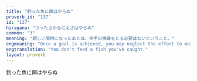 ```yaml
---
title: "釣った魚に餌はやらぬ"
proverb_id: "137"
id: "137"
hiragana: "つったさかなにえさはやらぬ"
common: "3"
meaning: "親しい間柄になったあとは、相手の機嫌をとる必要はないということ。"
engmeaning: "Once a goal is achieved, you may neglect the effort to maintain it."
engtranslation: "You don't feed a fish you've caught."
layout: proverb
---
```


釣った魚に餌はやらぬ
